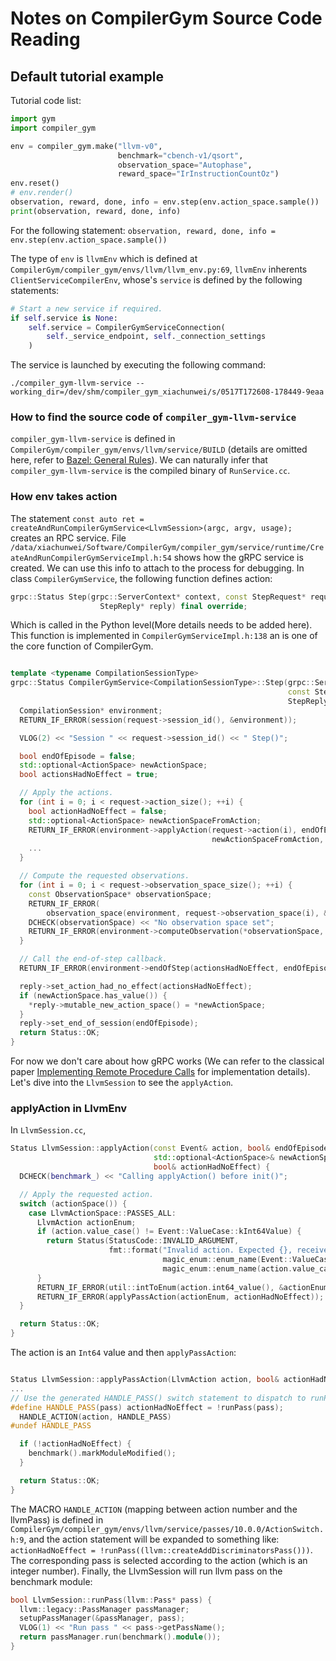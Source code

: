 
# Notes on CompilerGym Source Code Reading

## Default tutorial example
Tutorial code list:

```Python 
import gym
import compiler_gym

env = compiler_gym.make("llvm-v0", 
                        benchmark="cbench-v1/qsort", 
                        observation_space="Autophase",
                        reward_space="IrInstructionCountOz")
env.reset()
# env.render()
observation, reward, done, info = env.step(env.action_space.sample())
print(observation, reward, done, info)
```

For the following statement:
```observation, reward, done, info = env.step(env.action_space.sample())```

The type of `env` is `llvmEnv` which is defined at `CompilerGym/compiler_gym/envs/llvm/llvm_env.py:69`,
`llvmEnv` inherents `ClientServiceCompilerEnv`,
whose's  `service` is defined by the following statements:
```Python
# Start a new service if required.
if self.service is None:
    self.service = CompilerGymServiceConnection(
        self._service_endpoint, self._connection_settings
    )
```
The service is launched by executing the following command:

```shell
./compiler_gym-llvm-service --working_dir=/dev/shm/compiler_gym_xiachunwei/s/0517T172608-178449-9eaa
```

### How to find the source code of `compiler_gym-llvm-service`

`compiler_gym-llvm-service` is defined in `CompilerGym/compiler_gym/envs/llvm/service/BUILD` (details are omitted here, refer to [Bazel: General Rules](https://bazel.build/reference/be/general#filegroup)).
We can naturally infer that `compiler_gym-llvm-service` is the compiled binary of `RunService.cc`.

### How env takes action

The statement 
`const auto ret = createAndRunCompilerGymService<LlvmSession>(argc, argv, usage);` creates an RPC service.
File `/data/xiachunwei/Software/CompilerGym/compiler_gym/service/runtime/CreateAndRunCompilerGymServiceImpl.h:54` shows how the gRPC service is created.
We can use this info to attach to the process for debugging.
In class `CompilerGymService`, the following function defines action:
```C++
grpc::Status Step(grpc::ServerContext* context, const StepRequest* request,
                    StepReply* reply) final override;
```
Which is called in the Python level(More details needs to be added here).
This function is implemented in `CompilerGymServiceImpl.h:138` an is one of the core function of CompilerGym.

```C++

template <typename CompilationSessionType>
grpc::Status CompilerGymService<CompilationSessionType>::Step(grpc::ServerContext* context,
                                                              const StepRequest* request,
                                                              StepReply* reply) {
  CompilationSession* environment;
  RETURN_IF_ERROR(session(request->session_id(), &environment));

  VLOG(2) << "Session " << request->session_id() << " Step()";

  bool endOfEpisode = false;
  std::optional<ActionSpace> newActionSpace;
  bool actionsHadNoEffect = true;

  // Apply the actions.
  for (int i = 0; i < request->action_size(); ++i) {
    bool actionHadNoEffect = false;
    std::optional<ActionSpace> newActionSpaceFromAction;
    RETURN_IF_ERROR(environment->applyAction(request->action(i), endOfEpisode,
                                             newActionSpaceFromAction, actionHadNoEffect));
    ...
  }

  // Compute the requested observations.
  for (int i = 0; i < request->observation_space_size(); ++i) {
    const ObservationSpace* observationSpace;
    RETURN_IF_ERROR(
        observation_space(environment, request->observation_space(i), &observationSpace));
    DCHECK(observationSpace) << "No observation space set";
    RETURN_IF_ERROR(environment->computeObservation(*observationSpace, *reply->add_observation()));
  }

  // Call the end-of-step callback.
  RETURN_IF_ERROR(environment->endOfStep(actionsHadNoEffect, endOfEpisode, newActionSpace));

  reply->set_action_had_no_effect(actionsHadNoEffect);
  if (newActionSpace.has_value()) {
    *reply->mutable_new_action_space() = *newActionSpace;
  }
  reply->set_end_of_session(endOfEpisode);
  return Status::OK;
}
```
For now we don't care about how gRPC works (We can refer to the classical paper [Implementing Remote Procedure Calls](https://web.eecs.umich.edu/~mosharaf/Readings/RPC.pdf) for implementation details).
Let's dive into the `LlvmSession` to see the `applyAction`.

### applyAction in LlvmEnv

In `LlvmSession.cc`, 
```C++
Status LlvmSession::applyAction(const Event& action, bool& endOfEpisode,
                                std::optional<ActionSpace>& newActionSpace,
                                bool& actionHadNoEffect) {
  DCHECK(benchmark_) << "Calling applyAction() before init()";

  // Apply the requested action.
  switch (actionSpace()) {
    case LlvmActionSpace::PASSES_ALL:
      LlvmAction actionEnum;
      if (action.value_case() != Event::ValueCase::kInt64Value) {
        return Status(StatusCode::INVALID_ARGUMENT,
                      fmt::format("Invalid action. Expected {}, received {}.",
                                  magic_enum::enum_name(Event::ValueCase::kInt64Value),
                                  magic_enum::enum_name(action.value_case())));
      }
      RETURN_IF_ERROR(util::intToEnum(action.int64_value(), &actionEnum));
      RETURN_IF_ERROR(applyPassAction(actionEnum, actionHadNoEffect));
  }

  return Status::OK;
}
```
The action is an `Int64` value and then `applyPassAction`:

```C++

Status LlvmSession::applyPassAction(LlvmAction action, bool& actionHadNoEffect) {
...
// Use the generated HANDLE_PASS() switch statement to dispatch to runPass().
#define HANDLE_PASS(pass) actionHadNoEffect = !runPass(pass);
  HANDLE_ACTION(action, HANDLE_PASS)
#undef HANDLE_PASS

  if (!actionHadNoEffect) {
    benchmark().markModuleModified();
  }

  return Status::OK;
}
```
The MACRO `HANDLE_ACTION` (mapping between action number and the llvmPass) is defined in `CompilerGym/compiler_gym/envs/llvm/service/passes/10.0.0/ActionSwitch.h:9`,
and the action statement will be expanded to something like:
`actionHadNoEffect = !runPass((llvm::createAddDiscriminatorsPass()))`.
The corresponding pass is selected according to the action (which is an integer number).
Finally, the LlvmSession will run llvm pass on the benchmark module:
```C++
bool LlvmSession::runPass(llvm::Pass* pass) {
  llvm::legacy::PassManager passManager;
  setupPassManager(&passManager, pass);
  VLOG(1) << "Run pass " << pass->getPassName();
  return passManager.run(benchmark().module());
}
```